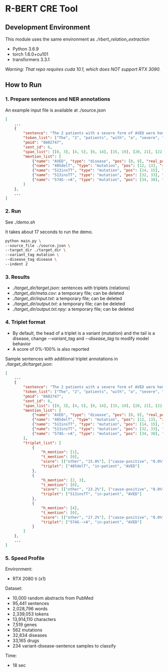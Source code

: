 # R-BERT CRE Tool

## Development Environment

This module uses the same environment as *./rbert_relation_extraction*

- Python 3.6.9
- torch 1.6.0+cu101
- transformers 3.3.1

*Warning: That repo requires cuda 10.1, which does NOT support RTX 3090.*

## How to Run

### 1. Prepare sentences and NER annotations

An example input file is available at ./source.json

```json
[
    ...
    {
        "sentence": "The 2 patients with a severe form of AVED were homozygous with 485delT and 513insTT, respectively, while the patient with a mild form of the disease was compound heterozygous with 513insTT and 574G-->A.",
        "token_list": ["The", "2", "patients", "with", "a", "severe", "form", "of", "AVED", "were", "homozygous", "with", "485delT", "and", "513insTT", ",", "respectively", ",", "while", "the", "patient", "with", "a", "mild", "form", "of", "the", "disease", "was", "compound", "heterozygous", "with", "513insTT", "and", "574G", "--", ">", "A", "."],
        "pmid": "8602747",
        "sent_id": 6,
        "span_list": [[0, 3], [4, 5], [6, 14], [15, 19], [20, 21], [22, 28], [29, 33], [34, 36], [37, 41], [42, 46], [47, 57], [58, 62], [63, 70], [71, 74], [75, 83], [83, 84], [85, 97], [97, 98], [99, 104], [105, 108], [109, 116], [117, 121], [122, 123], [124, 128], [129, 133], [134, 136], [137, 140], [141, 148], [149, 152], [153, 161], [162, 174], [175, 179], [180, 188], [189, 192], [193, 197], [197, 199], [199, 200], [200, 201], [201, 202]],
        "mention_list": [
            {"name": "AVED", "type": "disease", "pos": [8, 9], "real_pos": [37, 41], "id": []},
            {"name": "485delT", "type": "mutation", "pos": [12, 13], "real_pos": [63, 70], "id": [["BERN:2421304"]]},
            {"name": "513insTT", "type": "mutation", "pos": [14, 15], "real_pos": [75, 83], "id": [["BERN:2421404"]]},
            {"name": "513insTT", "type": "mutation", "pos": [32, 33], "real_pos": [180, 188], "id": [["BERN:2421404"]]},
            {"name": "574G-->A", "type": "mutation", "pos": [34, 38], "real_pos": [193, 201], "id": [["BERN:2421504"]]}
        ]
    },
    ...
]
```

### 2. Run

See *./demo.sh*

It takes about 17 seconds to run the demo.

```bash
python main.py \
--source_file ./source.json \
--target_dir ./target_dir \
--variant_tag mutation \
--disease_tag disease \
--indent 2
```

### 3. Results

- *./target_dir/target.json*: sentences with triplets (relations)
- *./target_dir/meta.csv*: a temporary file; can be deleted
- *./target_dir/input.txt*: a temporary file; can be deleted
- *./target_dir/output.txt*: a temporary file; can be deleted
- *./target_dir/output.txt.npy*: a temporary file; can be deleted

### 4. Triplet format

- By default, the head of a triplet is a variant (mutation) and the tail is a disease, change *--variant_tag* and *--disease_tag* to modify model behavior
- A score of 0%-100% is also reported

Sample sentences with additional triplet annotations in *./target_dir/target.json*:
```json
[
    ...
    {
        "sentence": "The 2 patients with a severe form of AVED were homozygous with 485delT and 513insTT, respectively, while the patient with a mild form of the disease was compound heterozygous with 513insTT and 574G-->A.",
        "token_list": ["The", "2", "patients", "with", "a", "severe", "form", "of", "AVED", "were", "homozygous", "with", "485delT", "and", "513insTT", ",", "respectively", ",", "while", "the", "patient", "with", "a", "mild", "form", "of", "the", "disease", "was", "compound", "heterozygous", "with", "513insTT", "and", "574G", "--", ">", "A", "."],
        "pmid": "8602747",
        "sent_id": 6,
        "span_list": [[0, 3], [4, 5], [6, 14], [15, 19], [20, 21], [22, 28], [29, 33], [34, 36], [37, 41], [42, 46], [47, 57], [58, 62], [63, 70], [71, 74], [75, 83], [83, 84], [85, 97], [97, 98], [99, 104], [105, 108], [109, 116], [117, 121], [122, 123], [124, 128], [129, 133], [134, 136], [137, 140], [141, 148], [149, 152], [153, 161], [162, 174], [175, 179], [180, 188], [189, 192], [193, 197], [197, 199], [199, 200], [200, 201], [201, 202]],
        "mention_list": [
            {"name": "AVED", "type": "disease", "pos": [8, 9], "real_pos": [37, 41], "id": []},
            {"name": "485delT", "type": "mutation", "pos": [12, 13], "real_pos": [63, 70], "id": [["BERN:2421304"]]},
            {"name": "513insTT", "type": "mutation", "pos": [14, 15], "real_pos": [75, 83], "id": [["BERN:2421404"]]},
            {"name": "513insTT", "type": "mutation", "pos": [32, 33], "real_pos": [180, 188], "id": [["BERN:2421404"]]},
            {"name": "574G-->A", "type": "mutation", "pos": [34, 38], "real_pos": [193, 201], "id": [["BERN:2421504"]]}
        ],
        "triplet_list": [
            {
                "h_mention": [1],
                "t_mention": [0],
                "score": [["other", "15.0%"], ["cause-positive", "0.0%"], ["appositive", "2.6%"], ["in-patient", "82.4%"]],
                "triplet": ["485delT", "in-patient", "AVED"]
            },
            {
                "h_mention": [2, 3],
                "t_mention": [0],
                "score": [["other", "23.2%"], ["cause-positive", "0.0%"], ["appositive", "3.5%"], ["in-patient", "73.3%"]],
                "triplet": ["513insTT", "in-patient", "AVED"]
            },
            {
                "h_mention": [4],
                "t_mention": [0],
                "score": [["other", "27.2%"], ["cause-positive", "0.0%"], ["appositive", "7.3%"], ["in-patient", "65.5%"]],
                "triplet": ["574G-->A", "in-patient", "AVED"]
            }
        ]
    },
    ...
]
```

### 5. Speed Profile

Environment:
- RTX 2080 ti (x1)

Dataset:
- 10,000 random abstracts from PubMed
- 95,441 sentences
- 2,028,796 words
- 2,339,053 tokens
- 13,914,110 characters
- 7,519 genes
- 562 mutations
- 32,834 diseases
- 33,165 drugs
- 234 variant-disease-sentence samples to classify

Time:
- 18 sec
